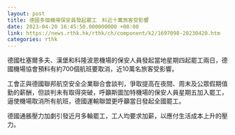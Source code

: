 ```yaml
---
layout: post
title: 德國多個機場保安員發起罷工　料近十萬旅客受影響
date: 2023-04-20 16:45:50.000000000 +08:00
link: https://news.rthk.hk/rthk/ch/component/k2/1697098-20230420.htm
categories: rthk
---
```


德國杜塞爾多夫、漢堡和科隆波恩機場的保安人員發起當地星期四起罷工兩日，德國機場協會預料有約700個航班要取消，近10萬名旅客受影響。

工會正與德國聯邦航空安全企業聯合會談判，爭取提高在夜間、周末及公眾假期值勤的薪酬，但談判未有取得突破，呼籲斯圖加特機場的保安人員星期五加入罷工，逼使機場取消所有航班，德國運輸聯盟更呼籲當日發起全國罷工。

德國通脹壓力加劇引發近月多輪罷工，工人均要求加薪，以應付生活成本上升的壓力。
